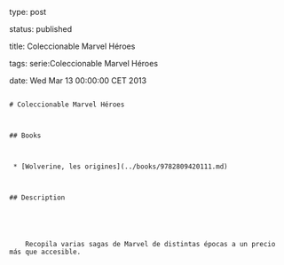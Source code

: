 type: post
status: published
title: Coleccionable Marvel Héroes
tags: serie:Coleccionable Marvel Héroes
date: Wed Mar 13 00:00:00 CET 2013
~~~~~~
# Coleccionable Marvel Héroes

## Books

 * [Wolverine, les origines](../books/9782809420111.md)

## Description


    Recopila varias sagas de Marvel de distintas épocas a un precio más que accesible.


